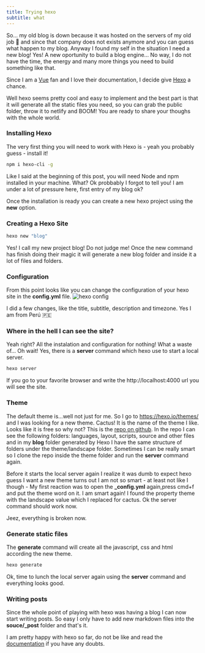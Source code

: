```yaml
---
title: Trying hexo
subtitle: what
---
```


So... my old blog is down because it was hosted on the servers of my old job 🙊 and since that company does not exists anymore and you can guess what happen to my blog.
Anyway I found my self in the situation I need a new blog! Yes! A new oportunity to build a blog engine...
No way, I do not have the time, the energy and many more things you need to build something like that.

Since I am a [Vue](https://vuejs.org) fan and I love their documentation, I decide give [Hexo](https://hexo.io/) a chance.

Well hexo seems pretty cool and easy to implement and the best part is that it will generate all the static files you need, so you can grab the public folder, throw it to netlify and BOOM!
You are ready to share your thoughs with the whole world.

### Installing Hexo

The very first thing you will need to work with Hexo is - yeah you probably guess - install it!

```bash
npm i hexo-cli -g
```

Like I said at the beginning of this post, you will need Node and npm installed in your machine.
What? Ok probbably I forgot to tell you! I am under a lot of pressure here, first entry of my blog ok?

Once the installation is ready you can create a new hexo project using the **new** option.

### Creating a Hexo Site

```bash
hexo new "blog"
```

Yes! I call my new project blog! Do not judge me! Once the new command has finish doing their magic it will generate a new blog folder and inside it a lot of files and folders.

### Configuration

From this point looks like you can change the configuration of your hexo site in the **config.yml**
file.
![hexo config](https://s3.amazonaws.com/blog/trying-hexo/hexo-config.png)

I did a few changes, like the title, subtitle, description and timezone. Yes I am from Perú 🇵🇪

### Where in the hell I can see the site?

Yeah right? All the instalation and configuration for nothing! What a waste of... Oh wait!
Yes, there is a **server** command which hexo use to start a local server.

```bash
hexo server
```

If you go to your favorite browser and write the http://localhost:4000 url you will see the site.

### Theme

The default theme is...well not just for me. So I go to https://hexo.io/themes/ and I was looking
for a new theme. Cactus! It is the name of the theme I like. Looks like it is free so why not?
This is the [repo on github](https://github.com/probberechts/hexo-theme-cactus).
In the repo I can see the following folders: languages, layout, scripts, source and other files and in my **blog** folder generated by Hexo I have the same structure of folders under the theme/landscape folder.
Sometimes I can be really smart so I clone the repo inside the theme folder and run the **server** command again.

Before it starts the local server again I realize it was dumb to expect hexo guess I want a new theme turns out I am not so smart - at least not like I though - My first reaction was to open the **\_config.yml** again,press cmd+f and put the theme word on it. I am smart again! I found the property theme with the landscape value which I replaced for cactus. Ok the server command should work now.

Jeez, everything is broken now.

### Generate static files

The **generate** command will create all the javascript, css and html according the new theme.

```bash
hexo generate
```

Ok, time to lunch the local server again using the **server** command and everything looks good.

### Writing posts

Since the whole point of playing with hexo was having a blog I can now start writing posts. So easy I only have to add new markdown files into the **souce/\_post** folder and that's it.

I am pretty happy with hexo so far, do not be like and read the [documentation](https://hexo.io/docs) if you have any doubts.
